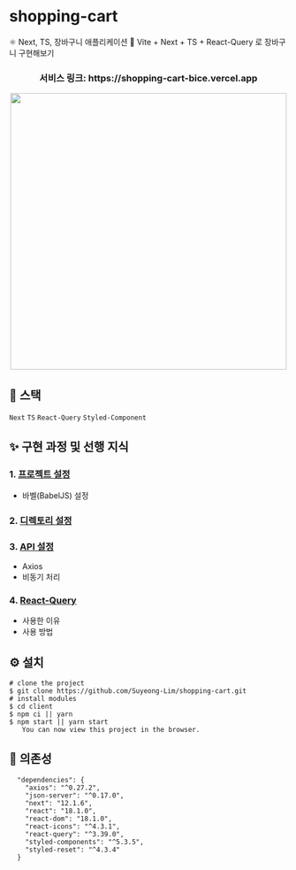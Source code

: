 # shopping-cart

⚛️ Next, TS, 장바구니 애플리케이션 🛒
Vite + Next + TS + React-Query 로 장바구니 구현해보기

<h3 align="center"> 서비스 링크: https://shopping-cart-bice.vercel.app </h3>

<p align="center"><img width="500" src="https://user-images.githubusercontent.com/28384562/176394898-f7fb00ee-068f-43f8-9c59-86c93bfcc5ed.png" /></p>

## 🚀 스택

`Next` `TS` `React-Query` `Styled-Component`

## ✨ 구현 과정 및 선행 지식

### 1. [프로젝트 설정](https://github.com/Suyeong-Lim/shopping-cart/blob/master/studyLog.md#1-%ED%94%84%EB%A1%9C%EC%A0%9D%ED%8A%B8-%EC%84%A4%EC%A0%95)

- 바벨(BabelJS) 설정

### 2. [디렉토리 설정](https://github.com/Suyeong-Lim/shopping-cart/blob/master/studyLog.md#2-%EB%94%94%EB%A0%89%ED%86%A0%EB%A6%AC-%EA%B5%AC%EC%A1%B0)

### 3. [API 설정](https://github.com/Suyeong-Lim/shopping-cart/blob/master/studyLog.md#3-api-%EC%84%A4%EC%A0%95)

- Axios
- 비동기 처리

### 4. [React-Query](https://github.com/Suyeong-Lim/shopping-cart/blob/master/studyLog.md#4-react-query)

- 사용한 이유
- 사용 방법

## ⚙ 설치

```
# clone the project
$ git clone https://github.com/Suyeong-Lim/shopping-cart.git
# install modules
$ cd client
$ npm ci || yarn
$ npm start || yarn start
⠀  You can now view this project in the browser.
```

## 🔗 의존성

```
  "dependencies": {
    "axios": "^0.27.2",
    "json-server": "^0.17.0",
    "next": "12.1.6",
    "react": "18.1.0",
    "react-dom": "18.1.0",
    "react-icons": "^4.3.1",
    "react-query": "^3.39.0",
    "styled-components": "^5.3.5",
    "styled-reset": "^4.3.4"
  }
```

